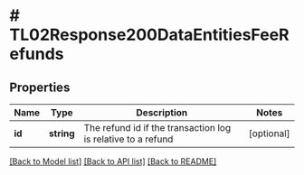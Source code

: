 # # TL02Response200DataEntitiesFeeRefunds

## Properties

Name | Type | Description | Notes
------------ | ------------- | ------------- | -------------
**id** | **string** | The refund id if the transaction log is relative to a refund | [optional]

[[Back to Model list]](../../README.md#models) [[Back to API list]](../../README.md#endpoints) [[Back to README]](../../README.md)

